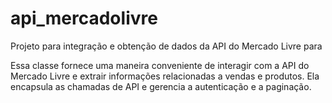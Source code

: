# api_mercadolivre

Projeto para integração e obtenção de dados da API do Mercado Livre para 

Essa classe fornece uma maneira conveniente de interagir com a API do Mercado Livre e extrair informações relacionadas a vendas e produtos. Ela encapsula as chamadas de API e gerencia a autenticação e a paginação.

